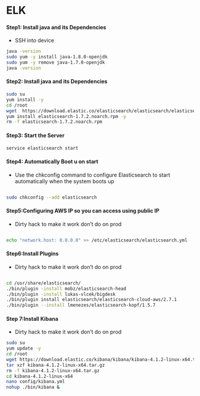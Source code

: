 # ELK

#### Step1: Install java and its Dependencies 
* SSH into device

```bash
java -version
sudo yum -y install java-1.8.0-openjdk
sudo yum -y remove java-1.7.0-openjdk
java -version

```

#### Step2: Install java and its Dependencies 

```bash
sudo su
yum install -y
cd /root
wget  https://download.elastic.co/elasticsearch/elasticsearch/elasticsearch-1.7.2.noarch.rpm
yum install elasticsearch-1.7.2.noarch.rpm -y
rm -f elasticsearch-1.7.2.noarch.rpm


```

#### Step3: Start the Server
```bash
service elasticsearch start
```


#### Step4: Automatically Boot u on start 
* Use the chkconfig command to configure Elasticsearch to start automatically when the system boots up

```bash

sudo chkconfig --add elasticsearch

```





#### Step5:Configuring AWS IP so you can access using public IP
* Dirty hack to make it work don’t do on prod 

```bash

echo "network.host: 0.0.0.0" >> /etc/elasticsearch/elasticsearch.yml

```
#### Step6:Install Plugins
* Dirty hack to make it work don’t do on prod 

```bash

cd /usr/share/elasticsearch/
./bin/plugin -install mobz/elasticsearch-head
./bin/plugin -install lukas-vlcek/bigdesk
./bin/plugin install elasticsearch/elasticsearch-cloud-aws/2.7.1
./bin/plugin --install lmenezes/elasticsearch-kopf/1.5.7

```


#### Step 7:Install Kibana
* Dirty hack to make it work don’t do on prod 

```bash
sudo su
yum update -y
cd /root
wget https://download.elastic.co/kibana/kibana/kibana-4.1.2-linux-x64.tar.gz
tar xzf kibana-4.1.2-linux-x64.tar.gz
rm -f kibana-4.1.2-linux-x64.tar.gz
cd kibana-4.1.2-linux-x64
nano config/kibana.yml
nohup ./bin/kibana &
